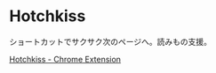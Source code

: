 # Hotchkiss

ショートカットでサクサク次のページへ。読みもの支援。

[Hotchkiss - Chrome Extension](https://chrome.google.com/webstore/detail/onhofhbfnceaklkfaeljmocaicjcpkmc/publish-accepted?hl=ja&gl=JP)